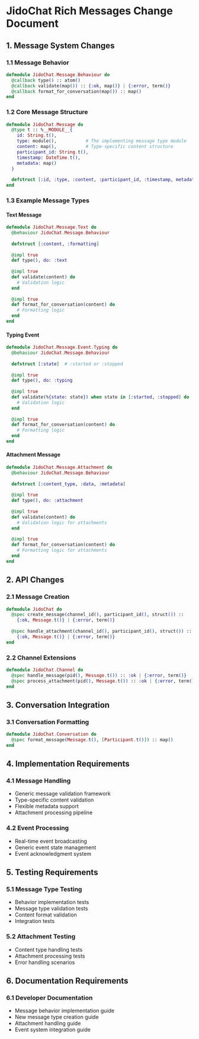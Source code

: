 # JidoChat Rich Messages Change Document

## 1. Message System Changes

### 1.1 Message Behavior
```elixir
defmodule JidoChat.Message.Behaviour do
  @callback type() :: atom()
  @callback validate(map()) :: {:ok, map()} | {:error, term()}
  @callback format_for_conversation(map()) :: map()
end
```

### 1.2 Core Message Structure
```elixir
defmodule JidoChat.Message do
  @type t :: %__MODULE__{
    id: String.t(),
    type: module(),           # The implementing message type module
    content: map(),           # Type-specific content structure
    participant_id: String.t(),
    timestamp: DateTime.t(),
    metadata: map()
  }
  
  defstruct [:id, :type, :content, :participant_id, :timestamp, metadata: %{}]
end
```

### 1.3 Example Message Types

#### Text Message
```elixir
defmodule JidoChat.Message.Text do
  @behaviour JidoChat.Message.Behaviour
  
  defstruct [:content, :formatting]
  
  @impl true
  def type(), do: :text
  
  @impl true
  def validate(content) do
    # Validation logic
  end
  
  @impl true
  def format_for_conversation(content) do
    # Formatting logic
  end
end
```

#### Typing Event
```elixir
defmodule JidoChat.Message.Event.Typing do
  @behaviour JidoChat.Message.Behaviour
  
  defstruct [:state]  # :started or :stopped
  
  @impl true
  def type(), do: :typing
  
  @impl true
  def validate(%{state: state}) when state in [:started, :stopped] do
    # Validation logic
  end
  
  @impl true
  def format_for_conversation(content) do
    # Formatting logic
  end
end
```

#### Attachment Message
```elixir
defmodule JidoChat.Message.Attachment do
  @behaviour JidoChat.Message.Behaviour
  
  defstruct [:content_type, :data, :metadata]
  
  @impl true
  def type(), do: :attachment
  
  @impl true
  def validate(content) do
    # Validation logic for attachments
  end
  
  @impl true
  def format_for_conversation(content) do
    # Formatting logic for attachments
  end
end
```

## 2. API Changes

### 2.1 Message Creation
```elixir
defmodule JidoChat do
  @spec create_message(channel_id(), participant_id(), struct()) :: 
    {:ok, Message.t()} | {:error, term()}
    
  @spec handle_attachment(channel_id(), participant_id(), struct()) ::
    {:ok, Message.t()} | {:error, term()}
end
```

### 2.2 Channel Extensions
```elixir
defmodule JidoChat.Channel do
  @spec handle_message(pid(), Message.t()) :: :ok | {:error, term()}
  @spec process_attachment(pid(), Message.t()) :: :ok | {:error, term()}
end
```

## 3. Conversation Integration

### 3.1 Conversation Formatting
```elixir
defmodule JidoChat.Conversation do
  @spec format_message(Message.t(), [Participant.t()]) :: map()
end
```

## 4. Implementation Requirements

### 4.1 Message Handling
- Generic message validation framework
- Type-specific content validation
- Flexible metadata support
- Attachment processing pipeline

### 4.2 Event Processing
- Real-time event broadcasting
- Generic event state management
- Event acknowledgment system

## 5. Testing Requirements

### 5.1 Message Type Testing
- Behavior implementation tests
- Message type validation tests
- Content format validation
- Integration tests

### 5.2 Attachment Testing
- Content type handling tests
- Attachment processing tests
- Error handling scenarios

## 6. Documentation Requirements

### 6.1 Developer Documentation
- Message behavior implementation guide
- New message type creation guide
- Attachment handling guide
- Event system integration guide